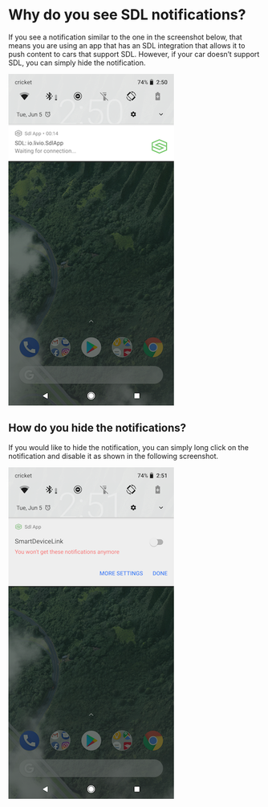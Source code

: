 # Why do you see SDL notifications?

If you see a notification similar to the one in the screenshot below, that means you are using an app that has an SDL integration that allows it to push content to cars that support SDL. However, if your car doesn’t support SDL, you can simply hide the notification.

![SDL Notifications](assets/sdl_notification.png )

## How do you hide the notifications?

If you would like to hide the notification, you can simply long click on the notification and disable it as shown in the following screenshot.

![Hide SDL Notifications](assets/hide_sdl_notification.png )